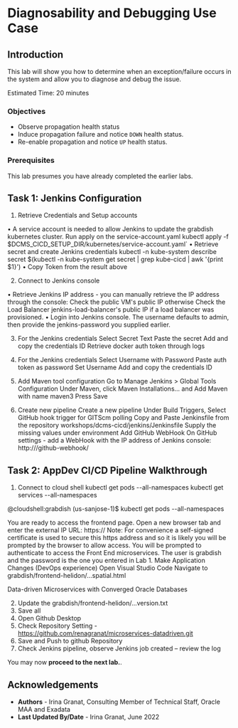 # Diagnosability and Debugging Use Case

## Introduction

This lab will show you how to determine when an exception/failure occurs in the system and allow you to diagnose and debug the issue.

Estimated Time: 20 minutes

### Objectives

-   Observe propagation health status
-   Induce propagation failure and notice `DOWN` health status.
-   Re-enable propagation and notice `UP` health status. 
  
### Prerequisites

This lab presumes you have already completed the earlier labs.

## Task 1: Jenkins Configuration

1. Retrieve Credentials and Setup accounts

  • A service account is needed to allow Jenkins to update the grabdish kubernetes cluster. Run apply on the service-account.yaml
 kubectl apply -f $DCMS_CICD_SETUP_DIR/kubernetes/service-account.yaml`
 • Retrieve secret and create Jenkins credentials
 kubectl -n kube-system describe secret $(kubectl -n kube-system get secret | grep kube-cicd | awk '{print $1}')
 • Copy Token from the result above

2. Connect to Jenkins console

 • Retrieve Jenkins IP address - you can manually retrieve the IP address through the console:
 Check the public VM's public IP otherwise
 Check the Load Balancer jenkins-load-balancer's public IP if a load balancer was provisioned. 
 • Login into Jenkins console. The username defaults to admin, then provide the jenkins-password you supplied earlier.

3. For the Jenkins credentials
  Select Secret Text
  Paste the secret
  Add and copy the credentials ID
  Retrieve docker auth token through logs

4. For the Jenkins credentials
  Select Username with Password
  Paste auth token as password
  Set Username
  Add and copy the credentials ID

5. Add Maven tool configuration
  Go to Manage Jenkins > Global Tools Configuration
  Under Maven, click Maven Installations... and Add Maven with name maven3
  Press Save

6. Create new pipeline
  Create a new pipeline
  Under Build Triggers, Select GitHub hook trigger for GITScm polling
  Copy and Paste Jenkinsfile from the repository workshops/dcms-cicd/jenkins/Jenkinsfile
  Supply the missing values under environment
  Add GitHub WebHook
  On GitHub settings - add a WebHook with the IP address of Jenkins console: http://<ip-address>/github-webhook/


## Task 2: AppDev CI/CD Pipeline Walkthrough

1. Connect to cloud shell
 kubectl get pods --all-namespaces
 kubectl get services --all-namespaces

@cloudshell:grabdish (us-sanjose-1)$ kubectl get pods --all-namespaces

 You are ready to access the frontend page. Open a new browser tab and enter the external IP URL:
 https://<EXTERNAL-IP>
 Note: For convenience a self-signed certificate is used to secure this https address and so it is likely you will be prompted by the browser to allow access.
 You will be prompted to authenticate to access the Front End microservices. The user is grabdish and the password is the one you entered in Lab 1.
 Make Application Changes (DevOps experience)
  Open Visual Studio Code
  Navigate to grabdish/frontend-helidon/...spatial.html
 <p class="oj-text-color-secondary oj-typography-subheading-xs">Data-driven Microservices with Converged Oracle Databases</p>
 </div>
 
2. Update the grabdish/frontend-helidon/...version.txt
3. Save all
4. Open Github Desktop
5. Check Repository Setting - https://github.com/renagranat/microservices-datadriven.git
6. Save and Push to github Repository
7. Check Jenkins pipeline, observe Jenkins job created – review the log

  
You may now **proceed to the next lab.**.

## Acknowledgements
* **Authors** - Irina Granat, Consulting Member of Technical Staff, Oracle MAA and Exadata
* **Last Updated By/Date** - Irina Granat, June 2022
